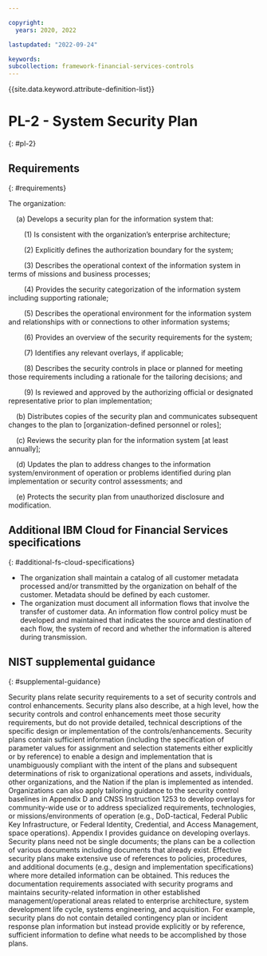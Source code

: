 ```yaml
---

copyright:
  years: 2020, 2022

lastupdated: "2022-09-24"

keywords: 
subcollection: framework-financial-services-controls
---
```


{{site.data.keyword.attribute-definition-list}}

# PL-2 - System Security Plan
{: #pl-2}

## Requirements
{: #requirements}

The organization:

&nbsp;&nbsp;&nbsp;&nbsp;(a) Develops a security plan for the information system that:

&nbsp;&nbsp;&nbsp;&nbsp;&nbsp;&nbsp;&nbsp;&nbsp;(1) Is consistent with the organization’s enterprise architecture;

&nbsp;&nbsp;&nbsp;&nbsp;&nbsp;&nbsp;&nbsp;&nbsp;(2) Explicitly defines the authorization boundary for the system;

&nbsp;&nbsp;&nbsp;&nbsp;&nbsp;&nbsp;&nbsp;&nbsp;(3) Describes the operational context of the information system in terms of missions and business processes;

&nbsp;&nbsp;&nbsp;&nbsp;&nbsp;&nbsp;&nbsp;&nbsp;(4) Provides the security categorization of the information system including supporting rationale;

&nbsp;&nbsp;&nbsp;&nbsp;&nbsp;&nbsp;&nbsp;&nbsp;(5) Describes the operational environment for the information system and relationships with or connections to other information systems;

&nbsp;&nbsp;&nbsp;&nbsp;&nbsp;&nbsp;&nbsp;&nbsp;(6) Provides an overview of the security requirements for the system;

&nbsp;&nbsp;&nbsp;&nbsp;&nbsp;&nbsp;&nbsp;&nbsp;(7) Identifies any relevant overlays, if applicable;

&nbsp;&nbsp;&nbsp;&nbsp;&nbsp;&nbsp;&nbsp;&nbsp;(8) Describes the security controls in place or planned for meeting those requirements including a rationale for the tailoring decisions; and

&nbsp;&nbsp;&nbsp;&nbsp;&nbsp;&nbsp;&nbsp;&nbsp;(9) Is reviewed and approved by the authorizing official or designated representative prior to plan implementation;

&nbsp;&nbsp;&nbsp;&nbsp;(b) Distributes copies of the security plan and communicates subsequent changes to the plan to [organization-defined personnel or roles];

&nbsp;&nbsp;&nbsp;&nbsp;(c) Reviews the security plan for the information system [at least annually];

&nbsp;&nbsp;&nbsp;&nbsp;(d) Updates the plan to address changes to the information system/environment of operation or problems identified during plan implementation or security control assessments; and

&nbsp;&nbsp;&nbsp;&nbsp;(e) Protects the security plan from unauthorized disclosure and modification.

## Additional IBM Cloud for Financial Services specifications
{: #additional-fs-cloud-specifications}

- The organization shall maintain a catalog of all customer metadata processed and/or transmitted by the organization on behalf of the customer.  Metadata should be defined by each customer.
- The organization must document all information flows that involve the transfer of customer data.  An information flow control policy must be developed and maintained that indicates the source and destination of each flow, the system of record and whether the information is altered during transmission.

## NIST supplemental guidance
{: #supplemental-guidance}

Security plans relate security requirements to a set of security controls and control enhancements. Security plans also describe, at a high level, how the security controls and control enhancements meet those security requirements, but do not provide detailed, technical descriptions of the specific design or implementation of the controls/enhancements. Security plans contain sufficient information (including the specification of parameter values for assignment and selection statements either explicitly or by reference) to enable a design and implementation that is unambiguously compliant with the intent of the plans and subsequent determinations of risk to organizational operations and assets, individuals, other organizations, and the Nation if the plan is implemented as intended. Organizations can also apply tailoring guidance to the security control baselines in Appendix D and CNSS Instruction 1253 to develop overlays for community-wide use or to address specialized requirements, technologies, or missions/environments of operation (e.g., DoD-tactical, Federal Public Key Infrastructure, or Federal Identity, Credential, and Access Management, space operations). Appendix I provides guidance on developing overlays. Security plans need not be single documents; the plans can be a collection of various documents including documents that already exist. Effective security plans make extensive use of references to policies, procedures, and additional documents (e.g., design and implementation specifications) where more detailed information can be obtained. This reduces the documentation requirements associated with security programs and maintains security-related information in other established management/operational areas related to enterprise architecture, system development life cycle, systems engineering, and acquisition. For example, security plans do not contain detailed contingency plan or incident response plan information but instead provide explicitly or by reference, sufficient information to define what needs to be accomplished by those plans.

